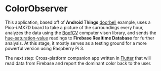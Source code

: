 # ColorObserver

This application, based off of **Android Things** [doorbell](https://github.com/androidthings/doorbell) example, uses a Pico-i.MX7D board to take a picture of the surroundings every hour, analyzes the data using the [BoofCV](https://github.com/lessthanoptimal/BoofCV) computer vison library, and sends the [hue-saturation-value](https://en.wikipedia.org/wiki/HSL_and_HSV) readings to **Firebase Realtime Database** for further analysis.
At this stage, it mostly serves as a testing ground for a more powerful version using Raspberry Pi 3.

The next step: Cross-platform companion app written in [Flutter](https://flutter.io) that will read data from Firebase and report the dominant color back to the user.
